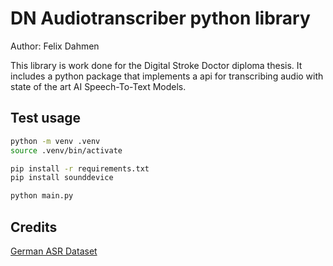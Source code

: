 # DN Audiotranscriber python library

Author: Felix Dahmen

This library is work done for the Digital Stroke Doctor diploma thesis. It includes a python package
that implements a api for transcribing audio with state of the art AI Speech-To-Text Models.

## Test usage
```bash
python -m venv .venv
source .venv/bin/activate

pip install -r requirements.txt
pip install sounddevice

python main.py
```
## Credits

[German ASR Dataset](https://huggingface.co/datasets/avemio/ASR-GERMAN-MIXED-TEST)
